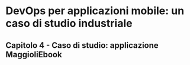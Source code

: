 # DevOps per applicazioni mobile: un caso di studio industriale

## Capitolo 4 - Caso di studio: applicazione MaggioliEbook